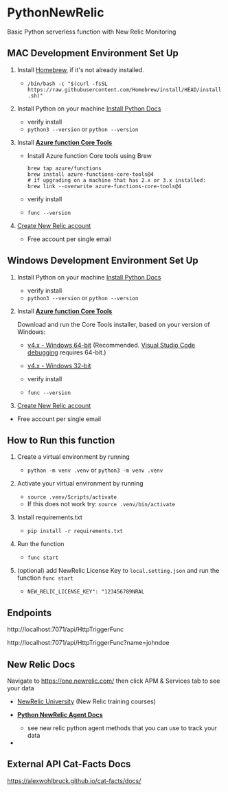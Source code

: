 # PythonNewRelic

Basic Python serverless function with New Relic Monitoring

## MAC Development Environment Set Up

1. Install [Homebrew](https://brew.sh/), if it's not already installed.
   - `/bin/bash -c "$(curl -fsSL https://raw.githubusercontent.com/Homebrew/install/HEAD/install.sh)"`

2. Install Python on your machine [Install Python Docs](https://www.python.org/downloads/)

   - verify install
   - `python3 --version` or `python --version`

3. Install **[Azure function Core Tools](https://learn.microsoft.com/en-us/azure/azure-functions/functions-run-local?tabs=windows%2Cstorageexplorer%2Cv2%2Cbash&pivots=programming-language-python#install-the-azure-functions-core-tools)**

   - Install Azure function Core tools using Brew
      ```
      brew tap azure/functions
      brew install azure-functions-core-tools@4
      # if upgrading on a machine that has 2.x or 3.x installed:
      brew link --overwrite azure-functions-core-tools@4
      ```

   -  verify install
   - `func --version`

4. [Create New Relic account](https://newrelic.com/signup)
   - Free account per single email

## Windows Development Environment Set Up

1. Install Python on your machine [Install Python Docs](https://www.python.org/downloads/)
   - verify install
   - `python3 --version` or `python --version`

2. Install **[Azure function Core Tools](https://learn.microsoft.com/en-us/azure/azure-functions/functions-run-local?tabs=windows%2Cstorageexplorer%2Cv2%2Cbash&pivots=programming-language-python#install-the-azure-functions-core-tools)**
    
    Download and run the Core Tools installer, based on your version of Windows:
   - [v4.x - Windows 64-bit](https://go.microsoft.com/fwlink/?linkid=2174087) (Recommended. [Visual Studio Code debugging](https://learn.microsoft.com/en-us/azure/azure-functions/functions-develop-vs-code#debugging-functions-locally) requires 64-bit.)
   - [v4.x - Windows 32-bit](https://go.microsoft.com/fwlink/?linkid=2174159)


   -  verify install
   - `func --version`

3. [Create New Relic account](https://newrelic.com/signup)
- Free account per single email

## How to Run this function

1. Create a virtual environment by running
   - `python -m venv .venv` or `python3 -m venv .venv`
2. Activate your virtual environment by running
   - `source .venv/Scripts/activate`
   - If this does not work try: `source .venv/bin/activate`
3. Install requirements.txt
   - `pip install -r requirements.txt`
4. Run the function
   - `func start`

5. (optional) add NewRelic License Key to `local.setting.json` and run the function `func start`
   - `NEW_RELIC_LICENSE_KEY": "123456789NRAL`

## Endpoints

http://localhost:7071/api/HttpTriggerFunc

http://localhost:7071/api/HttpTriggerFunc?name=johndoe

## New Relic Docs

Navigate to https://one.newrelic.com/ then click APM & Services tab to see your data

- [NewRelic University](https://learn.newrelic.com/page/courses) (New Relic training courses)

- **[Python NewRelic Agent Docs](https://docs.newrelic.com/docs/apm/agents/python-agent/python-agent-api/guide-using-python-agent-api/)**
  - see new relic python agent methods that you can use to track your data
-

## External API Cat-Facts Docs

https://alexwohlbruck.github.io/cat-facts/docs/
